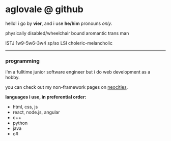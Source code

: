 # aglovale @ github

hello! i go by **vier**, and i use **he/him** pronouns *only*.

physically disabled/wheelchair bound aromantic trans man

ISTJ 1w9-5w6-3w4 sp/so LSI choleric-melancholic

---

### programming
i'm a fulltime junior software engineer but i do web development as a hobby.

you can check out my non-framework pages on [neocities](https://aglovale.neocities.org/).

**languages i use, in preferential order:**
- html, css, js
- react, node.js, angular
- c++
- python
- java
- c#
